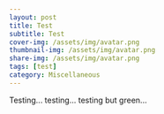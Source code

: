 ```yaml
---
layout: post
title: Test
subtitle: Test
cover-img: /assets/img/avatar.png
thumbnail-img: /assets/img/avatar.png
share-img: /assets/img/avatar.png
tags: [test]
category: Miscellaneous
---
```


Testing... testing... <span class="highlight-green">testing but green</span>...